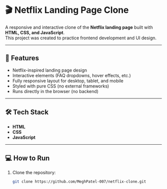 # 🎬 Netflix Landing Page Clone

A responsive and interactive clone of the **Netflix landing page** built with **HTML, CSS, and JavaScript**.  
This project was created to practice frontend development and UI design.

---

## 🚀 Features
- Netflix-inspired landing page design  
- Interactive elements (FAQ dropdowns, hover effects, etc.)  
- Fully responsive layout for desktop, tablet, and mobile  
- Styled with pure CSS (no external frameworks)  
- Runs directly in the browser (no backend)

---

## 🛠️ Tech Stack
- **HTML**  
- **CSS**  
- **JavaScript**

---

## 💻 How to Run
1. Clone the repository:
   ```bash
   git clone https://github.com/MeghPatel-007/netflix-clone.git

